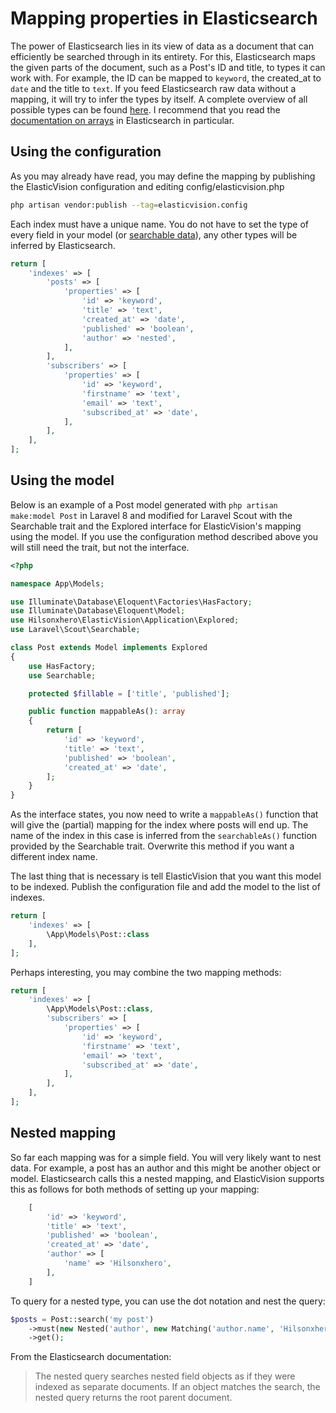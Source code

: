 # Mapping properties in Elasticsearch

The power of Elasticsearch lies in its view of data as a document that can efficiently be searched through in its entirety.
For this, Elasticsearch maps the given parts of the document, such as a Post's ID and title, to types it can work with.
For example, the ID can be mapped to `keyword`, the created_at to `date` and the title to `text`.
If you feed Elasticsearch raw data without a mapping, it will try to infer the types by itself.
A complete overview of all possible types can be found [here](https://www.elastic.co/guide/en/elasticsearch/reference/current/mapping-types.html).
I recommend that you read the [documentation on arrays](https://www.elastic.co/guide/en/elasticsearch/reference/current/array.html) in Elasticsearch in particular.

## Using the configuration

As you may already have read, you may define the mapping by publishing the ElasticVision configuration and editing config/elasticvision.php

```bash
php artisan vendor:publish --tag=elasticvision.config
```

Each index must have a unique name. You do not have to set the type of every field in your model (or [searchable data](https://laravel.com/docs/scout#configuring-searchable-data)),
any other types will be inferred by Elasticsearch.

```php
return [
    'indexes' => [
        'posts' => [
            'properties' => [
                'id' => 'keyword',
                'title' => 'text',
                'created_at' => 'date',
                'published' => 'boolean',
                'author' => 'nested',
            ],
        ],
        'subscribers' => [
            'properties' => [
                'id' => 'keyword',
                'firstname' => 'text',
                'email' => 'text',
                'subscribed_at' => 'date',
            ],
        ],
    ],
];
```

## Using the model

Below is an example of a Post model generated with `php artisan make:model Post` in Laravel 8 and modified for Laravel Scout
with the Searchable trait and the Explored interface for ElasticVision's mapping using the model.
If you use the configuration method described above you will still need the trait, but not the interface.

```php
<?php

namespace App\Models;

use Illuminate\Database\Eloquent\Factories\HasFactory;
use Illuminate\Database\Eloquent\Model;
use Hilsonxhero\ElasticVision\Application\Explored;
use Laravel\Scout\Searchable;

class Post extends Model implements Explored
{
    use HasFactory;
    use Searchable;

    protected $fillable = ['title', 'published'];

    public function mappableAs(): array
    {
        return [
            'id' => 'keyword',
            'title' => 'text',
            'published' => 'boolean',
            'created_at' => 'date',
        ];
    }
}
```

As the interface states, you now need to write a `mappableAs()` function that will give the (partial) mapping for the index where posts will end up.
The name of the index in this case is inferred from the `searchableAs()` function provided by the Searchable trait. Overwrite this method if you want a different index name.

The last thing that is necessary is tell ElasticVision that you want this model to be indexed.
Publish the configuration file and add the model to the list of indexes.

```php
return [
    'indexes' => [
        \App\Models\Post::class
    ],
];
```

Perhaps interesting, you may combine the two mapping methods:

```php
return [
    'indexes' => [
        \App\Models\Post::class,
        'subscribers' => [
            'properties' => [
                'id' => 'keyword',
                'firstname' => 'text',
                'email' => 'text',
                'subscribed_at' => 'date',
            ],
        ],
    ],
];
```

## Nested mapping

So far each mapping was for a simple field. You will very likely want to nest data.
For example, a post has an author and this might be another object or model.
Elasticsearch calls this a nested mapping, and ElasticVision supports this as follows for both methods of setting up your mapping:

```php
    [
        'id' => 'keyword',
        'title' => 'text',
        'published' => 'boolean',
        'created_at' => 'date',
        'author' => [
            'name' => 'Hilsonxhero',
        ],
    ]
```

To query for a nested type, you can use the dot notation and nest the query:

```php
$posts = Post::search('my post')
    ->must(new Nested('author', new Matching('author.name', 'Hilsonxhero')))
    ->get();
```

From the Elasticsearch documentation:

> The nested query searches nested field objects as if they were indexed as separate documents.
> If an object matches the search, the nested query returns the root parent document.
